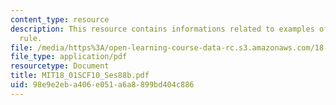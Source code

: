 ```yaml
---
content_type: resource
description: This resource contains informations related to examples of l'hospital's
  rule.
file: /media/https%3A/open-learning-course-data-rc.s3.amazonaws.com/18-01sc-single-variable-calculus-fall-2010/98e9e2eba406e051a6a8899bd404c886_MIT18_01SCF10_Ses88b.pdf
file_type: application/pdf
resourcetype: Document
title: MIT18_01SCF10_Ses88b.pdf
uid: 98e9e2eb-a406-e051-a6a8-899bd404c886
---
```

